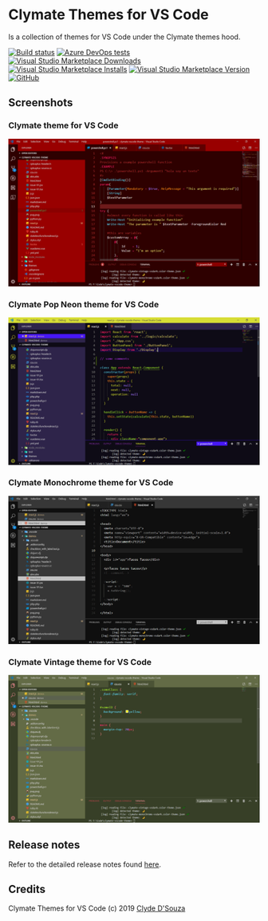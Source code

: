 # Clymate Themes for VS Code   
Is a collection of themes for VS Code under the Clymate themes hood.

[![Build status](https://clydedsouza.visualstudio.com/Clymate%20Themes%20VS%20Code/_apis/build/status/Master%20build)](https://clydedsouza.visualstudio.com/Clymate%20Themes%20VS%20Code/_build/latest?definitionId=23) 
[![Azure DevOps tests](https://img.shields.io/azure-devops/tests/clydedsouza/Clymate%20Themes%20VS%20Code/23.svg)](https://clydedsouza.visualstudio.com/Clymate%20Themes%20VS%20Code/_build/latest?definitionId=23) 
[![Visual Studio Marketplace Downloads](https://img.shields.io/visual-studio-marketplace/d/clydedsouza.clymate-themes-vscode.svg?color=green)](https://marketplace.visualstudio.com/items?itemName=clydedsouza.clymate-themes-vscode) 
[![Visual Studio Marketplace Installs](https://img.shields.io/visual-studio-marketplace/i/clydedsouza.clymate-themes-vscode.svg?color=green)](https://marketplace.visualstudio.com/items?itemName=clydedsouza.clymate-themes-vscode) 
[![Visual Studio Marketplace Version](https://img.shields.io/visual-studio-marketplace/v/clydedsouza.clymate-themes-vscode.svg?color=990000)](https://marketplace.visualstudio.com/items?itemName=clydedsouza.clymate-themes-vscode) 
[![GitHub](https://img.shields.io/github/license/clydedz/clymate-vscode-theme.svg)](https://github.com/ClydeDz/clymate-vscode-theme)     
    
## Screenshots
### Clymate theme for VS Code   
![Clymate theme for VS Code](https://raw.githubusercontent.com/ClydeDz/clymate-vscode-theme/master/images/clymate-v1.0.0.png)    
   
### Clymate Pop Neon theme for VS Code 
![Clymate Pop Neon theme for VS Code](https://raw.githubusercontent.com/ClydeDz/clymate-vscode-theme/master/images/pop-neon-v1.0.0.png)   
   
### Clymate Monochrome theme for VS Code 
![Clymate Monochrome theme for VS Code](https://raw.githubusercontent.com/ClydeDz/clymate-vscode-theme/master/images/monochrome-v1.0.0.png)       
     
### Clymate Vintage theme for VS Code 
![Clymate Vintage theme for VS Code](https://raw.githubusercontent.com/ClydeDz/clymate-vscode-theme/master/images/vintage-v1.0.0.png)    


## Release notes   
Refer to the detailed release notes found [here](https://github.com/ClydeDz/clymate-vscode-theme/releases).   

## Credits  
Clymate Themes for VS Code (c) 2019 [Clyde D'Souza](https://clydedsouza.net)  

